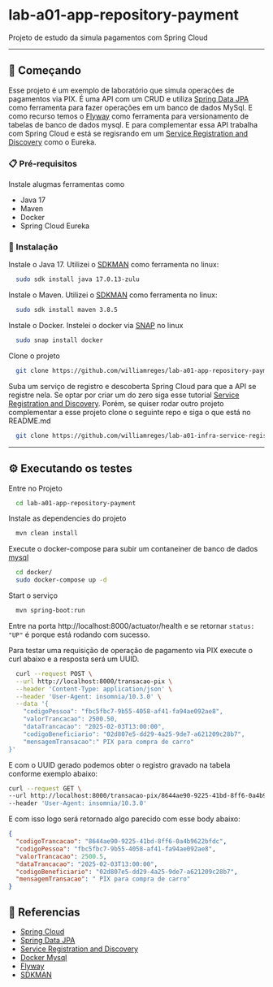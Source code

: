 # lab-a01-app-repository-payment

Projeto de estudo da simula pagamentos com Spring Cloud

---

## 🚀 Começando

Esse projeto é um exemplo de laboratório que simula operações de pagamentos via PIX. É uma API com um CRUD e utiliza 
[Spring Data JPA](https://spring.io/projects/spring-data-jpa) como ferramenta para fazer operações em um banco de dados 
MySql. E como recurso temos o [Flyway](https://www.red-gate.com/products/flyway/community/) como ferramenta para 
versionamento de tabelas de banco de dados mysql. E para complementar essa API trabalha com Spring Cloud e está se 
regisrando em um [Service Registration and Discovery](https://spring.io/guides/gs/service-registration-and-discovery)
como o Eureka.



### 📋 Pré-requisitos

Instale alugmas ferramentas como

* Java 17
* Maven
* Docker
* Spring Cloud Eureka

### 🔧 Instalação

Instale o Java 17. Utilizei o [SDKMAN](https://sdkman.io/) como ferramenta no linux:
```bash
  sudo sdk install java 17.0.13-zulu
```

Instale o Maven. Utilizei o [SDKMAN](https://sdkman.io/) como ferramenta no linux:
```bash
  sudo sdk install maven 3.8.5
```
Instale o Docker. Instelei o docker via [SNAP](https://snapcraft.io/) no linux

```bash
  sudo snap install docker
```

Clone o projeto

```bash
  git clone https://github.com/williamreges/lab-a01-app-repository-payment.git
```

Suba um serviço de registro e descoberta Spring Cloud para que a API se registre nela. Se optar por criar um do zero
siga esse tutorial [Service Registration and Discovery](https://spring.io/guides/gs/service-registration-and-discovery).
Porém, se quiser rodar outro projeto complementar a esse projeto clone o seguinte repo e siga o que está no README.md
```bash
  git clone https://github.com/williamreges/lab-a01-infra-service-registry
```
---

## ⚙️ Executando os testes

Entre no Projeto

```bash
  cd lab-a01-app-repository-payment
```

Instale as dependencies do projeto

```bash
  mvn clean install
```
Execute o docker-compose para subir um contaneiner de banco de dados [mysql](https://hub.docker.com/_/mysql)

```bash
  cd docker/
  sudo docker-compose up -d
```

Start o serviço
```bash
  mvn spring-boot:run
```
Entre na porta http://localhost:8000/actuator/health e se retornar `status: "UP"` é porque está rodando com sucesso.

Para testar uma requisição de operação de pagamento via PIX execute o curl abaixo e a resposta será um UUID.
```bash
  curl --request POST \
  --url http://localhost:8000/transacao-pix \
  --header 'Content-Type: application/json' \
  --header 'User-Agent: insomnia/10.3.0' \
  --data '{
	"codigoPessoa": "fbc5fbc7-9b55-4058-af41-fa94ae092ae8",
	"valorTrancacao": 2500.50,
	"dataTrancacao": "2025-02-03T13:00:00",
	"codigoBeneficiario": "02d807e5-dd29-4a25-9de7-a621209c28b7",
	"mensagemTransacao":" PIX para compra de carro"
}'
```
E com o UUID gerado podemos obter o registro gravado na tabela conforme exemplo abaixo:

```bash
curl --request GET \
--url http://localhost:8000/transacao-pix/8644ae90-9225-41bd-8ff6-0a4b9622bfdc \
--header 'User-Agent: insomnia/10.3.0'
```
E com isso logo será retornado algo parecido com esse body abaixo:

```json
{
  "codigoTrancacao": "8644ae90-9225-41bd-8ff6-0a4b9622bfdc",
  "codigoPessoa": "fbc5fbc7-9b55-4058-af41-fa94ae092ae8",
  "valorTrancacao": 2500.5,
  "dataTrancacao": "2025-02-03T13:00:00",
  "codigoBeneficiario": "02d807e5-dd29-4a25-9de7-a621209c28b7",
  "mensagemTransacao": " PIX para compra de carro"
}
```



## 🔗 Referencias
* [Spring Cloud](https://spring.io/cloud)
* [Spring Data JPA](https://spring.io/projects/spring-data-jpa)
* [Service Registration and Discovery](https://spring.io/guides/gs/service-registration-and-discovery)
* [Docker Mysql](https://hub.docker.com/_/mysql)
* [Flyway](https://www.red-gate.com/products/flyway/community/)
* [SDKMAN](https://sdkman.io/) 
